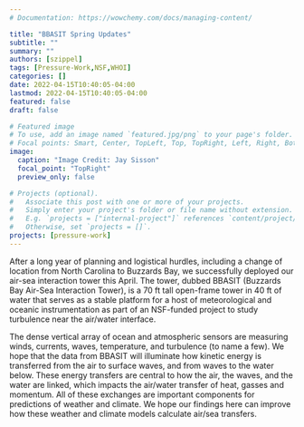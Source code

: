 ```yaml
---
# Documentation: https://wowchemy.com/docs/managing-content/

title: "BBASIT Spring Updates"
subtitle: ""
summary: ""
authors: [szippel]
tags: [Pressure-Work,NSF,WHOI]
categories: []
date: 2022-04-15T10:40:05-04:00
lastmod: 2022-04-15T10:40:05-04:00
featured: false
draft: false

# Featured image
# To use, add an image named `featured.jpg/png` to your page's folder.
# Focal points: Smart, Center, TopLeft, Top, TopRight, Left, Right, BottomLeft, Bottom, BottomRight.
image:
  caption: "Image Credit: Jay Sisson"
  focal_point: "TopRight"
  preview_only: false

# Projects (optional).
#   Associate this post with one or more of your projects.
#   Simply enter your project's folder or file name without extension.
#   E.g. `projects = ["internal-project"]` references `content/project/deep-learning/index.md`.
#   Otherwise, set `projects = []`.
projects: [pressure-work]
---
```

After a long year of planning and logistical hurdles, including a change of location from North Carolina to Buzzards Bay, we successfully deployed our air-sea interaction tower this April. The tower, dubbed BBASIT (Buzzards Bay Air-Sea Interaction Tower), is a 70 ft tall open-frame tower in 40 ft of water that serves as a stable platform for a host of meteorological and oceanic instrumentation as part of an NSF-funded project to study turbulence near the air/water interface. 

The dense vertical array of ocean and atmospheric sensors are measuring winds, currents, waves, temperature, and turbulence (to name a few). We hope that the data from BBASIT will illuminate how kinetic energy is transferred from the air to surface waves, and from waves to the water below. These energy transfers are central to how the air, the waves, and the water are linked, which impacts the air/water transfer of heat, gasses and momentum. All of these exchanges are important components for predictions of weather and climate. We hope our findings here can improve how these weather and climate models calculate air/sea transfers.

